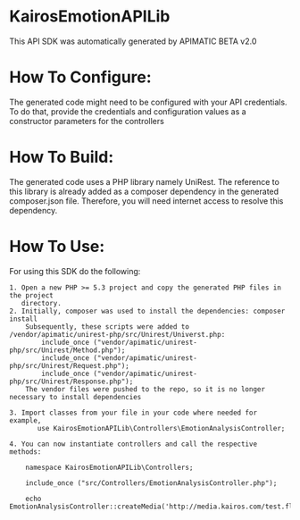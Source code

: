 KairosEmotionAPILib
=================
This API SDK was automatically generated by APIMATIC BETA v2.0

How To Configure:
=================
The generated code might need to be configured with your API credentials. To do that,
provide the credentials and configuration values as a constructor parameters for the controllers

How To Build: 
=============
The generated code uses a PHP library namely UniRest. The reference to this
library is already added as a composer dependency in the generated composer.json
file. Therefore, you will need internet access to resolve this dependency.

How To Use:
===========
For using this SDK do the following:

    1. Open a new PHP >= 5.3 project and copy the generated PHP files in the project
       directory.
    2. Initially, composer was used to install the dependencies: composer install
       	Subsequently, these scripts were added to /vendor/apimatic/unirest-php/src/Unirest/Universt.php:
       		include_once ("vendor/apimatic/unirest-php/src/Unirest/Method.php");
			include_once ("vendor/apimatic/unirest-php/src/Unirest/Request.php");
			include_once ("vendor/apimatic/unirest-php/src/Unirest/Response.php");
		The vendor files were pushed to the repo, so it is no longer necessary to install dependencies

    3. Import classes from your file in your code where needed for example,
           use KairosEmotionAPILib\Controllers\EmotionAnalysisController;
        
    4. You can now instantiate controllers and call the respective methods:

	    namespace KairosEmotionAPILib\Controllers;

		include_once ("src/Controllers/EmotionAnalysisController.php");

		echo EmotionAnalysisController::createMedia('http://media.kairos.com/test.flv');
